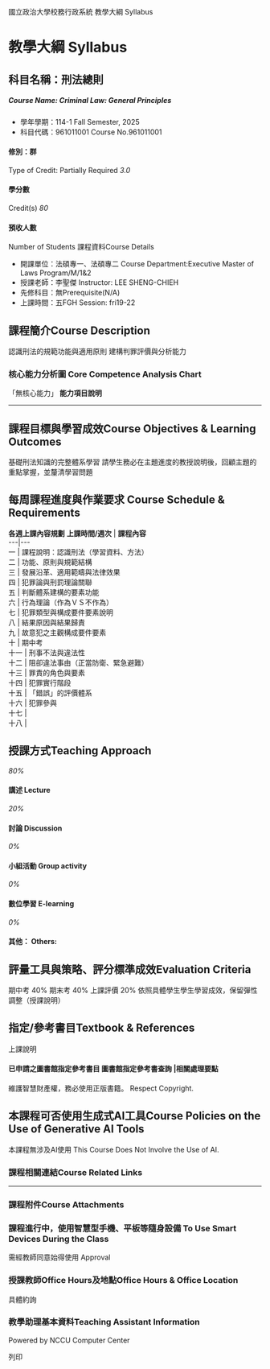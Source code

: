 國立政治大學校務行政系統 教學大綱 Syllabus
# 教學大綱 Syllabus
##  科目名稱：刑法總則 
#####  Course Name: Criminal Law: General Principles
  * 學年學期：114-1 Fall Semester, 2025 
  * 科目代碼：961011001 Course No.961011001


#### 修別：群
Type of Credit: Partially Required 
_3.0_
#### 學分數
Credit(s)
_80_
#### 預收人數
Number of Students
課程資料Course Details
  * 開課單位：法碩專一、法碩專二 Course Department:Executive Master of Laws Program/M/1&2 
  * 授課老師：李聖傑 Instructor: LEE SHENG-CHIEH 
  * 先修科目：無Prerequisite(N/A)
  * 上課時間：五FGH Session: fri19-22


##  課程簡介Course Description
認識刑法的規範功能與適用原則
建構判罪評價與分析能力
###  核心能力分析圖 Core Competence Analysis Chart
「無核心能力」 
**能力項目說明**
* * *
##  課程目標與學習成效Course Objectives & Learning Outcomes 
基礎刑法知識的完整體系學習
請學生務必在主題進度的教授說明後，回顧主題的重點掌握，並釐清學習問題
##  每周課程進度與作業要求 Course Schedule & Requirements
**各週上課內容規劃**
**上課時間/週次** |  **課程內容**  
---|---  
一 |  課程說明：認識刑法（學習資料、方法）  
二 |  功能、原則與規範結構  
三 |  發展沿革、適用範疇與法律效果  
四 |  犯罪論與刑罰理論關聯  
五 |  判斷體系建構的要素功能  
六 |  行為理論（作為ＶＳ不作為）  
七 |  犯罪類型與構成要件要素說明  
八 |  結果原因與結果歸責  
九 |  故意犯之主觀構成要件要素  
十 |  期中考  
十一 |  刑事不法與違法性  
十二 |  阻卻違法事由（正當防衛、緊急避難）  
十三 |  罪責的角色與要素  
十四 |  犯罪實行階段  
十五 |  「錯誤」的評價體系  
十六 |  犯罪參與  
十七 |   
十八 |   
##  授課方式Teaching Approach
_80%_
####  講述 Lecture
_20%_
####  討論 Discussion
_0%_
####  小組活動 Group activity
_0%_
####  數位學習 E-learning
_0%_
####  其他： Others:
##  評量工具與策略、評分標準成效Evaluation Criteria
期中考 40%
期末考 40%
上課評價 20%
依照具體學生學生學習成效，保留彈性調整（授課說明）
##  指定/參考書目Textbook & References
上課說明
####  已申請之圖書館指定參考書目  圖書館指定參考書查詢 |相關處理要點
維護智慧財產權，務必使用正版書籍。 Respect Copyright.
##  本課程可否使用生成式AI工具Course Policies on the Use of Generative AI Tools
本課程無涉及AI使用 This Course Does Not Involve the Use of AI.
###  課程相關連結Course Related Links
* * *
###  課程附件Course Attachments
###  課程進行中，使用智慧型手機、平板等隨身設備 To Use Smart Devices During the Class
需經教師同意始得使用  Approval
###  授課教師Office Hours及地點Office Hours & Office Location
具體約詢
###  教學助理基本資料Teaching Assistant Information
Powered by NCCU Computer Center
  
列印

